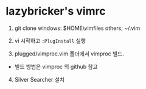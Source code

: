 # lazybricker's vimrc
1. git clone
 windows: $HOME\vimfiles
 others; ~/.vim

2. vi 시작하고 `:PlugInstall` 실행

3. plugged/vimproc.vim 폴더에서 vimproc 빌드.
 - 빌드 방법은 vimproc 의 github 참고

4. Silver Searcher 설치
